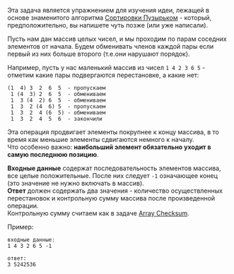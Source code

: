 Эта задача является упражнением для изучения идеи, лежащей в основе знаменитого алгоритма [Сортировки Пузырьком](./bubble-sort--ru) -
который, предположительно, вы напишете чуть позже (или уже написали).

Пусть нам дан массив целых чисел, и мы проходим по парам соседних элементов от начала. Будем обменивать
членов каждой пары если первый из них больше второго (т.е.они нарушают порядок).

Например, пусть у нас маленький массив из чисел `1 4 2 3 6 5` - отметим какие пары подвергаются перестановке, а какие нет:

    (1  4) 3  2  6  5  - пропускаем
	 1 (4  3) 2  6  5  - обмениваем
	 1  3 (4  2) 6  5  - обмениваем
	 1  3  2 (4  6) 5  - пропускаем
	 1  3  2  4 (6  5) - обмениваем
	 1  3  2  4  5  6  - закончили

Эта операция продвигает элементы покрупнее к концу массива, в то время как меньшие элементы сдвигаются
немного к началу.  
Что особенно важно: **наибольший элемент обязательно уходит в самую последнюю позицию**.

**Входные данные** содержат последовательность элементов массива, все целые положительные.
После них следует `-1` означающее конец (это значение не нужно включать в массив).  
**Ответ** должен содержать два значения - количество осуществленных перестановок
и контрольную сумму массива после произведенной операции.  
Контрольную сумму считаем как в задаче [Array Checksum](./array-checksum).

Пример:

    входные данные:
    1 4 3 2 6 5 -1
    
    ответ:
    3 5242536
